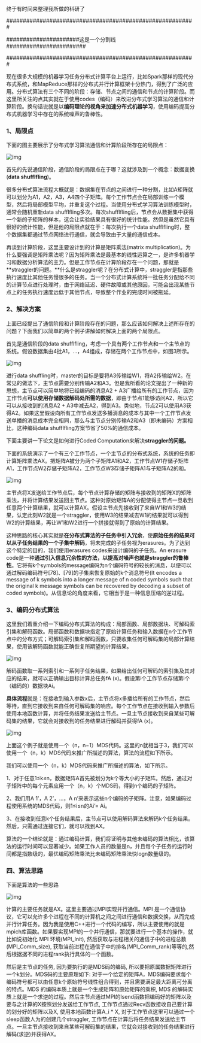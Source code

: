 终于有时间来整理我所做的科研了

#########################################################

######################这是一个分割线########################

#########################################################

现在很多大规模的机器学习任务分布式计算平台上运行，比如Spark那样的现代分布式系统，和MapReduce那样的分布式并行计算框架十分热门，得到了广泛的应用。分布式算法有三个不同的阶段：存储、节点之间的通信和节点的计算阶段。而这里所关注的点其实就在于使用codes（编码）来改进分布式学习算法的通信和计算阶段。换句话说就是以**编码理论的视角来加速分布式机器学习**，使用编码提高分布式机器学习中存在的系统噪声的鲁棒性。

### 1、局限点

下面的图主要展示了分布式学习算法通信和计算阶段所存在的局限点：

 ![img](https://github.com/AlanAluuu/mpiPro/blob/main/photos/%E7%A7%91%E7%A0%94%E6%80%9D%E8%B7%AF1.png)

首先的先说通信阶段，通信阶段的局限点在于哪？这就涉及到一个概念：数据变换(**data shufflfling**)。

很多分布式算法流程大概就是：数据集在节点的之间进行一种分割，比如A矩阵就可以划分为A1，A2，A3，A4四个子矩阵。每个工作节点会在局部训练一个模型，然后将局部模型平均，并重复这个过程。当使用分布式学习算法训练模型时，通常会随机重新data shufflfling多次。每次shufflfling后，节点会从数据集中获得一个新的子矩阵的样本，这会让实验结果具有很好的统计性能。然但是虽然它具有很好的统计性能，但是他的局限点就在于：每次执行一个data shufflfling时，整个数据集都通过节点网络进行通信，就会导致由于大量的通信成本。



再谈到计算阶段，这里主要设计到的计算是矩阵乘法(matrix multiplication)。为什么要强调是矩阵乘法呢？因为矩阵乘法是最基本的线性运算之一，是许多机器学习和数据分析算法的主力。但是工作节点在计算阶段存在一个问题，那就是**straggler的问题。**什么是straggler呢？在分布式计算中，straggler是指那些执行速度比其他任务慢很多的任务。当一个分布式计算系统将一批任务分配给不同的计算节点进行处理时，由于网络延迟、硬件故障或其他原因，可能会出现某些节点上的任务执行速度远低于其他节点，导致整个作业的完成时间被拖延。

 

### 2、解决方案

上面已经提出了通信阶段和计算阶段存在的问题，那么应该如何解决上述所存在的问题？下面我们以简单的两个例子讲解如何解决上面的两个局限点。

首先是通信阶段的data shufflfling，考虑一个具有两个工作节点和一个主节点的系统。假设数据集由4批A1，...，A4组成，存储在两个工作节点中，如图3所示。

 ![img](https://github.com/AlanAluuu/mpiPro/blob/main/photos/%E7%A7%91%E7%A0%94%E6%80%9D%E8%B7%AF2.png)

进行data shuffling时，master的目标是要将A3传输给W1，将A2传输给W2。在常见的做法下，主节点需要分别传输A2和A3。但是我所看的论文提出了一种新的思想，主节点可以简单地将已经编码的消息A2 + A3广播给所有的工作节点，因为工作节点**可以使用存储数据解码处所需的数据**，即由于节点1能够访问A2，所以它可以从接收到的消息A2 + A3中减去A2，得到A3。类似地，节点2可以使用A3获得A2。如果这里假设向所有工作节点发送多播消息的成本与其中一个工作节点发送单播的消息成本完全相同，那么与主节点分别传输A2和A3（即未编码）方案相比，这种编码data shufflfling方案节省了50%的通信成本。 

 

下面主要讲一下论文是如何进行Coded Computation来解决**straggler的问题。**

下面的系统演示了一个有三个工作节点，一个主节点的分布式系统，系统的任务即计算矩阵乘法AX。把矩阵A被分为两个子矩阵A1和A2，工作节点W1存储子矩阵A1，工作节点W2存储子矩阵A2，工作节点W3存储子矩阵A1与子矩阵A2的和。

 ![img](https://github.com/AlanAluuu/mpiPro/blob/main/photos/%E7%A7%91%E7%A0%94%E6%80%9D%E8%B7%AF3.png)

 

主节点将X发送给工作节点后，每个节点计算存储的矩阵与接收到的矩阵X的矩阵乘法，并将计算结果发送回主节点。这种对原始矩阵A的分配使得主节点一旦收到任意两个计算结果，就可以计算AX。假设主节点先接收到了来自W1和W3的结果，认定此刻W2就是一个straggler，使用W3的结果减去W1的结果就可以得到W2的计算结果，再让W1和W2进行一个拼接就得到了原始的计算结果。

这种思路的核心其实就是**在分布式算法的子任务中引入冗余**，使**原始任务的结果可以从子任务结果的一个子集中解码**，将未完成的子任务视为erasures。为了达到这个特定的目的，我们使用erasures codes来设计编码的子任务。An erasure code是一种**通过引入信息冗余性的方法，以提高对噪声也就是straggler的鲁棒性**。它将有k个symbols的message编码为n个编码符号的较长的消息，以便可以通过解码编码符号[78]、[79]的子集来恢复原始的k个消息符号(It encodes a message of k symbols into a longer message of n coded symbols such that the original k message symbols can be recovered by decoding a subset of coded symbols)。从信息论的角度来看，它相当于是一种信息压缩的逆过程。 

### 3、编码分布式算法

这里我们着重介绍一下编码分布式算法的构成：局部函数、局部数据块、可解码索引集和解码函数。局部函数和数据块指定了原始计算任务和输入数据在n个工作节点中的分布方式；可解码索引集和解码函数，只要收集任何可解码集的局部计算结果，使用该解码函数就能正确恢复所期望的计算结果。

 ![img](https://github.com/AlanAluuu/mpiPro/blob/main/photos/%E7%A7%91%E7%A0%94%E6%80%9D%E8%B7%AF4.png)

解码函数取一系列索引和一系列子任务结果，如果给出任何可解码的索引集及其对应的结果，就可以正确输出目标计算总任务fA (x)。假设第i个工作节点存储第i个（编码的）数据块Ai。

**具体流程**就是：在接收到输入参数x后，主节点将x多播给所有的工作节点，然后等待，直到它接收到来自任何可解码集的响应。每个工作节点在接收到输入参数后使用本地函数计算，并将任务结果发送给主节点。一旦主节点接收到来自某些可解码集的结果，它就会对接收到的任务结果进行解码并获得fA (x)。

 ![img](https://github.com/AlanAluuu/mpiPro/blob/main/photos/%E7%A7%91%E7%A0%94%E6%80%9D%E8%B7%AF5.png)

上面这个例子就是使用一个（n，n−1）MDS代码。这里的n就相当于3，我们可以使用一个（n，k）MDS代码来推广所描述的算法，算法的流程如下所示。

我们可以使用一个（n，k）MDS代码来推广所描述的算法，如下所示。

1、对于任意1≤k≤n，数据矩阵A首先被划分为k个等大小的子矩阵。然后，通过对子矩阵中的每个元素应用一个（n，k）个MDS码，得到n个编码的子矩阵。

2、我们用A 1’，A 2’，...，A n’来表示这些n个编码的子矩阵。注意，如果编码过程使用系统的MDS代码，则1≤i≤n的Ai’= Ai。

3、在接收到任意k个任务结果后，主节点可以使用解码算法来解码k个任务结果。然后，只需通过连接它们，就可以找到AX。

算法的一个结论就是：通过编码计算，我们将证明与其他未编码的算法相比，该算法的运行时间可以显著减少。如果工作人员的数量是n，并且每个子任务的运行时间都是指数级的，最优编码矩阵乘法比未编码矩阵乘法快logn数量级的。

 

###  四、算法思路

下面是算法的一些思路

 ![img](https://github.com/AlanAluuu/mpiPro/blob/main/photos/%E7%A7%91%E7%A0%94%E6%80%9D%E8%B7%AF6.png)

计算的主要任务就是AX。这里主要通过MPI实现并行通信。MPI 是一个通信协议，它可以允许多个进程在不同的计算机之间之间进行通信和数据交换，从而完成并行计算任务。因为我是使用C++进行一个代码的编写，所以主要使用的就是mpich库函数。如果要实现MPI的一个并行通信，那就要进行一个基本的操作，就比如说初始化 MPI 环境(MPI_Init), 然后获取与进程相关的通信子中的进程总数(MPI_Comm_size),  获取当前进程在通信子中的排名(MPI_Comm_rank)等等的,然后根据据不同的进程rank执行具体的一个函数。

然后是主节点的任务, 因为要执行的是MDS码的编码, 所以要把原属数据矩阵进行一个k划分。MDS码的主要原理如下: 对于一个给定的矩阵A，MDS编码要求每个编码符号都可以由任意k个原始符号线性组合得到，并且需要满足最大距离可分离的特点。MDS 的编码本质上就是一个生成矩阵和原始矩阵的乘积, MDS 的解码实质上就是一个求逆的过程。然后主节点通过MPI的Isend函数把编码好的矩阵以及要与之计算的X按照划分发送给工作节点, 工作节点通过Recv函数接收自己要计算的划分好的矩阵以及X, 使用本地函数计算A_i * X, 对于工作节点这里可以通过一个sleep函数人为的创建几个straggler, 工作节点在计算后将任务结果发送给主节点。一旦主节点接收到来自某些可解码集的结果，它就会对接收到的任务结果进行解码(求逆)并获得AX。





